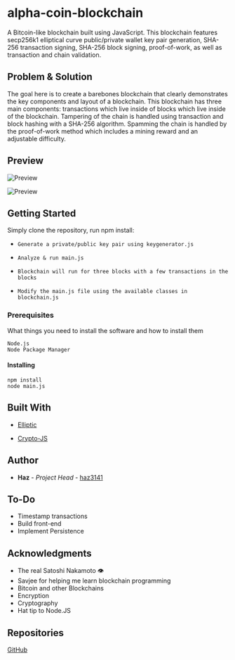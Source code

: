 # alpha-coin-blockchain
A Bitcoin-like blockchain built using JavaScript. This blockchain features secp256k1 elliptical curve public/private wallet key pair generation, SHA-256 transaction signing, SHA-256 block signing, proof-of-work, as well as transaction and chain validation.

## Problem & Solution

The goal here is to create a barebones blockchain that clearly demonstrates the key components and layout of a blockchain. This blockchain has three main components: transactions which live inside of blocks which live inside of the blockchain. Tampering of the chain is handled using transaction and block hashing with a SHA-256 algorithm. Spamming the chain is handled by the proof-of-work method which includes a mining reward and an adjustable difficulty.

## Preview

![Preview](https://raw.githubusercontent.com/haz3141/alpha-coin-blockchain/master/images/screenshot-keygen.PNG)

![Preview](https://raw.githubusercontent.com/haz3141/alpha-coin-blockchain/master/images/screenshot-genesis.PNG)

## Getting Started

Simply clone the repository, run npm install:

* `Generate a private/public key pair using keygenerator.js`

* `Analyze & run main.js`

* `Blockchain will run for three blocks with a few transactions in the blocks`

* `Modify the main.js file using the available classes in blockchain.js`

### Prerequisites

What things you need to install the software and how to install them

```
Node.js
Node Package Manager
```

#### Installing

```
npm install
node main.js
```

## Built With

* [Elliptic](https://www.npmjs.com/package/elliptic)
   
* [Crypto-JS](https://www.npmjs.com/package/crypto-js)
   

## Author

* **Haz** - *Project Head* - [haz3141](https://github.com/haz3141)

## To-Do

* Timestamp transactions
* Build front-end
* Implement Persistence

## Acknowledgments

* The real Satoshi Nakamoto 👁
* Savjee for helping me learn blockchain programming
* Bitcoin and other Blockchains
* Encryption
* Cryptography
* Hat tip to Node.JS

## Repositories

[GitHub](https://github.com/haz3141/alpha-coin-blockchain)